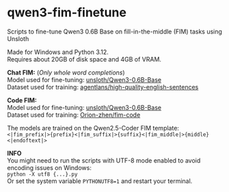 # qwen3-fim-finetune
Scripts to fine-tune Qwen3 0.6B Base on fill-in-the-middle (FIM) tasks using Unsloth

Made for Windows and Python 3.12.
\
Requires about 20GB of disk space and 4GB of VRAM.


**Chat FIM:** (*Only whole word completions*)
\
Model used for fine-tuning:
[unsloth/Qwen3-0.6B-Base](https://huggingface.co/unsloth/Qwen3-0.6B-Base)
\
Dataset used for training:
[agentlans/high-quality-english-sentences](https://huggingface.co/datasets/agentlans/high-quality-english-sentences)


**Code FIM:**
\
Model used for fine-tuning:
[unsloth/Qwen3-0.6B-Base](https://huggingface.co/unsloth/Qwen3-0.6B-Base)
\
Dataset used for training:
[Orion-zhen/fim-code](https://huggingface.co/datasets/Orion-zhen/fim-code)


The models are trained on the Qwen2.5-Coder FIM template:
\
`<|fim_prefix|>{prefix}<|fim_suffix|>{suffix}<|fim_middle|>{middle}<|endoftext|>`


**INFO**
\
You might need to run the scripts with UTF-8 mode enabled to avoid encoding issues on Windows:
\
`python -X utf8 {...}.py`
\
Or set the system variable `PYTHONUTF8=1` and restart your terminal.